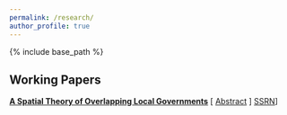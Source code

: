```yaml
---
permalink: /research/
author_profile: true
---
```


{% include base_path %}

## Working Papers

[**A Spatial Theory of Overlapping Local Governments**](/files/OverlappingGovernments_v3.pdf) [ <a href="#/" onclick="visib('spatialtheory')">Abstract</a> ] [SSRN](https://papers.ssrn.com/sol3/papers.cfm?abstract_id=4808965)]

<div id="spatialtheory" style="display: none; text-align: justify; line-height: 1.2" ><small>

Local governments in the United States are vertically differentiated. A typical location is served by multiple overlapping jurisdictions that share property tax base and specialize in the provision of one or more local public goods. This paper evaluates the implications of such vertical differentiation for the equilibrium levels of government spending, property tax rates, and household welfare. I propose a spatial theory of overlapping jurisdictions in which residents collectively determine the local mix of expenditures and taxes. Because fiscal policy capitalizes into housing prices and all jurisdictions draw revenue from housing, the cost of raising expenditures in a location is implicitly shared with other coexisting jurisdictions. In equilibrium, this induces higher levels of government spending, higher property tax rates, and lower household welfare compared to scenarios in which jurisdictions are vertically coterminous or only horizontally differentiated.

</small>
[**Dynamic Regression Discontinuity: A Within-Design Approach**](/files/DynDisc.pdf) [[arXiv](https://arxiv.org/abs/2307.14203)]

[**The Geography of the U.S. Property Tax**](/files/GeographyPropTax.pdf) [[SSRN](https://papers.ssrn.com/sol3/papers.cfm?abstract_id=4808970)]